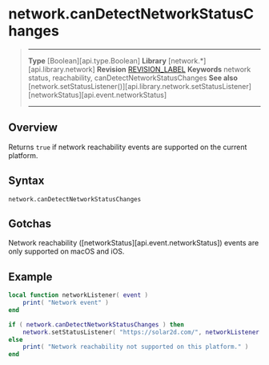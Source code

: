 # network.canDetectNetworkStatusChanges

> --------------------- ------------------------------------------------------------------------------------------
> __Type__              [Boolean][api.type.Boolean]
> __Library__           [network.*][api.library.network]
> __Revision__          [REVISION_LABEL](REVISION_URL)
> __Keywords__          network status, reachability, canDetectNetworkStatusChanges
> __See also__          [network.setStatusListener()][api.library.network.setStatusListener]
>						[networkStatus][api.event.networkStatus]
> --------------------- ------------------------------------------------------------------------------------------


## Overview

Returns `true` if network reachability events are supported on the current platform.

## Syntax

	network.canDetectNetworkStatusChanges

## Gotchas

Network reachability \([networkStatus][api.event.networkStatus]\) events are only supported on macOS and iOS.

## Example

``````lua
local function networkListener( event )
    print( "Network event" )
end

if ( network.canDetectNetworkStatusChanges ) then
    network.setStatusListener( "https://solar2d.com/", networkListener )
else
    print( "Network reachability not supported on this platform." )
end
``````
